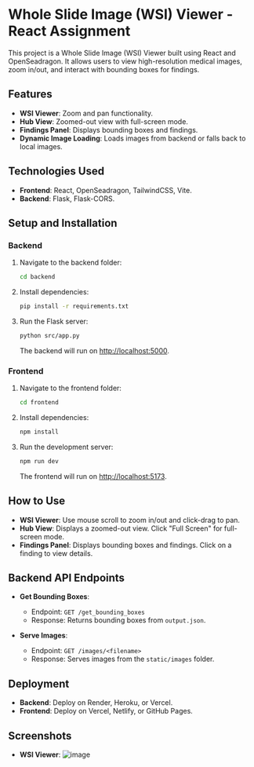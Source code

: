 # Whole Slide Image (WSI) Viewer - React Assignment

This project is a Whole Slide Image (WSI) Viewer built using React and OpenSeadragon. It allows users to view high-resolution medical images, zoom in/out, and interact with bounding boxes for findings.

## Features

- **WSI Viewer**: Zoom and pan functionality.
- **Hub View**: Zoomed-out view with full-screen mode.
- **Findings Panel**: Displays bounding boxes and findings.
- **Dynamic Image Loading**: Loads images from backend or falls back to local images.

## Technologies Used

- **Frontend**: React, OpenSeadragon, TailwindCSS, Vite.
- **Backend**: Flask, Flask-CORS.

## Setup and Installation

### Backend

1. Navigate to the backend folder:

    ```bash
    cd backend
    ```

2. Install dependencies:

    ```bash
    pip install -r requirements.txt
    ```

3. Run the Flask server:

    ```bash
    python src/app.py
    ```

    The backend will run on [http://localhost:5000](http://localhost:5000).

### Frontend

1. Navigate to the frontend folder:

    ```bash
    cd frontend
    ```

2. Install dependencies:

    ```bash
    npm install
    ```

3. Run the development server:

    ```bash
    npm run dev
    ```

    The frontend will run on [http://localhost:5173](http://localhost:5173).

## How to Use

- **WSI Viewer**: Use mouse scroll to zoom in/out and click-drag to pan.
- **Hub View**: Displays a zoomed-out view. Click "Full Screen" for full-screen mode.
- **Findings Panel**: Displays bounding boxes and findings. Click on a finding to view details.

## Backend API Endpoints

- **Get Bounding Boxes**:
    - Endpoint: `GET /get_bounding_boxes`
    - Response: Returns bounding boxes from `output.json`.

- **Serve Images**:
    - Endpoint: `GET /images/<filename>`
    - Response: Serves images from the `static/images` folder.

## Deployment

- **Backend**: Deploy on Render, Heroku, or Vercel.
- **Frontend**: Deploy on Vercel, Netlify, or GitHub Pages.

## Screenshots

- **WSI Viewer**:
  ![image](![image](https://github.com/user-attachments/assets/d41d4120-f148-4170-bf1f-97711448bbf3)
)
